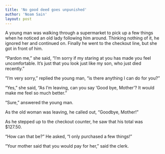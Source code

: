 ```yaml
---
title: 'No good deed goes unpunished'
author: 'Noam Sain'
layout: post
---
```


A young man was walking through a supermarket to pick up a few things when he noticed an old lady following him around. Thinking nothing of it, he ignored her and continued on. Finally he went to the checkout line, but she got in front of him.

“Pardon me,” she said, “I’m sorry if my staring at you has made you feel uncomfortable. It’s just that you look just like my son, who just died recently.”

“I’m very sorry,” replied the young man, “is there anything I can do for you?”

“Yes,” she said, “As I’m leaving, can you say ‘Good bye, Mother’? It would make me feel so much better.”

“Sure,” answered the young man.

As the old woman was leaving, he called out, “Goodbye, Mother!”

As he stepped up to the checkout counter, he saw that his total was $127.50.

“How can that be?” He asked, “I only purchased a few things!”

“Your mother said that you would pay for her,” said the clerk.